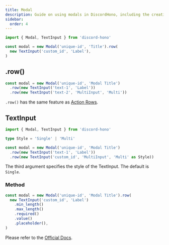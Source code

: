 ```yaml
---
title: Modal
description: Guide on using modals in DiscordHono, including the creation of modals with text inputs, customization options like styles, and methods for validation and placeholders.
sidebar:
  order: 4
---
```


```ts "Modal" "TextInput"
import { Modal, TextInput } from 'discord-hono'

const modal = new Modal('unique-id', 'Title').row(
  new TextInput('custom_id', 'Label'),
)
```

## .row()

```ts "row"
const modal = new Modal('unique-id', 'Modal Title')
  .row(new TextInput('text-1', 'Label'))
  .row(new TextInput('text-2', 'MultiInput', 'Multi'))
```

`.row()` has the same feature as [Action Rows](https://discord.com/developers/docs/interactions/message-components#action-rows).

## TextInput

```ts "TextInput"
import { Modal, TextInput } from 'discord-hono'

type Style = 'Single' | 'Multi'

const modal = new Modal('unique-id', 'Modal Title')
  .row(new TextInput('text-1', 'Label'))
  .row(new TextInput('custom_id', 'MultiInput', 'Multi' as Style))
```

The third argument specifies the style of the TextInput. The default is `Single`.

### Method

```ts
const modal = new Modal('unique-id', 'Modal Title').row(
  new TextInput('custom_id', 'Label')
    .min_length()
    .max_length()
    .required()
    .value()
    .placeholder(),
)
```

Please refer to the [Official Docs](https://discord.com/developers/docs/interactions/message-components#text-input-object).
